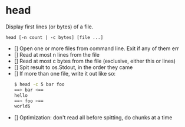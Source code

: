 # head

Display first lines (or bytes) of a file.

    head [-n count | -c bytes] [file ...]

- [] Open one or more files from command line. Exit if any of them err
- [] Read at most n lines from the file
- [] Read at most c bytes from the file (exclusive, either this or lines)
- [] Spit result to os.Stdout, in the order they came
- [] If more than one file, write it out like so:
  ```sh
  $ head -c 5 bar foo
  ==> bar <==
  hello
  ==> foo <==
  world$
  ```
- [] Optimization: don't read all before spitting, do chunks at a time
